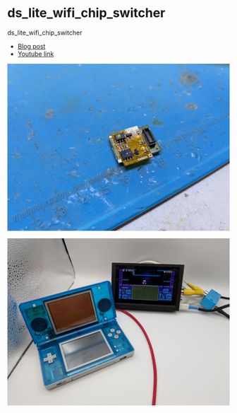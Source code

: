 # ds_lite_wifi_chip_switcher
ds_lite_wifi_chip_switcher

  * [Blog post](https://facelesstech.wordpress.com/2024/09/22/ds-lite-dual-wifi-chip-tv-out/)
  * [Youtube link](https://youtu.be/EX0rnXQ1-X4)

![alt text](https://github.com/facelesstech/ds_lite_wifi_chip_switcher/blob/main/PXL_20240921_103643882.jpg?raw=true)

![alt text](https://github.com/facelesstech/ds_lite_wifi_chip_switcher/blob/main/PXL_20240921_171748065.jpg?raw=true)
